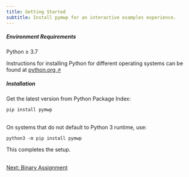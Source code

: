 ```yaml
---
title: Getting Started
subtitle: Install pymwp for an interactive examples experience. 
---
```


##### Environment Requirements

Python $\geq$ 3.7

Instructions for installing Python for different operating systems can be found at 
<a href="https://www.python.org/downloads/" target="blank" rel="nofollow noreferrer">python.org ↗</a>

##### Installation 

Get the latest version from Python Package Index:

```console
pip install pymwp
```

<br/>On systems that do not default to Python 3 runtime, use:

```
python3 -m pip install pymwp
```

This completes the setup.


<br/><a class="btn btn-outline-primary" href="assign_expression.html" role="button">
Next: Binary Assignment
</a>